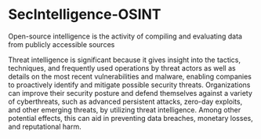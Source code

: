 # SecIntelligence-OSINT
Open-source intelligence is the activity of compiling and evaluating data from publicly accessible sources

Threat intelligence is significant because it gives insight into the tactics, techniques, and frequently used operations by threat actors as well as details on the most recent vulnerabilities and malware, enabling companies to proactively identify and mitigate possible security threats. Organizations can improve their security posture and defend themselves against a variety of cyberthreats, such as advanced persistent attacks, zero-day exploits, and other emerging threats, by utilizing threat intelligence. Among other potential effects, this can aid in preventing data breaches, monetary losses, and reputational harm.
